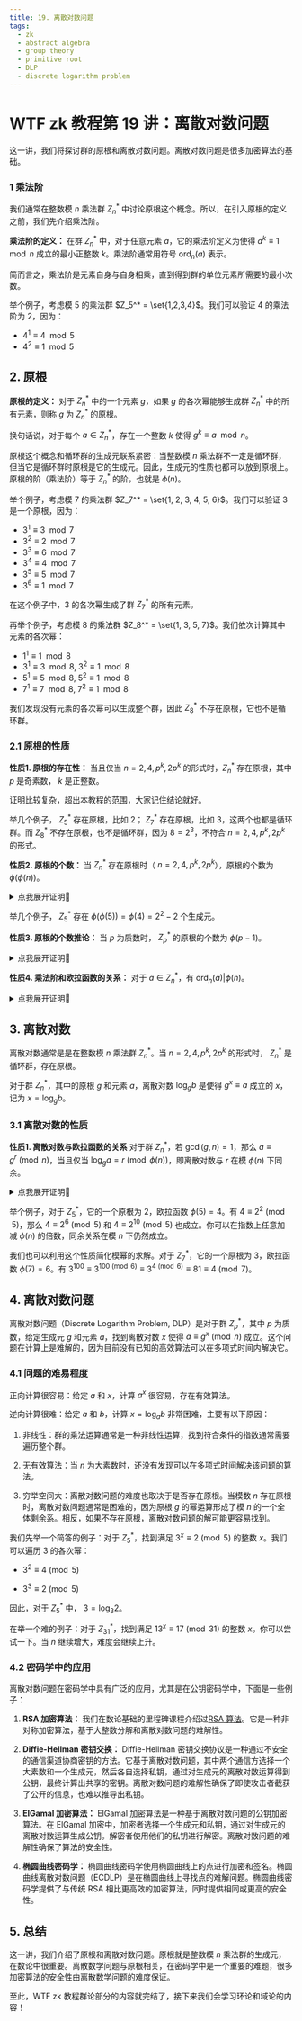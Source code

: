 ```yaml
---
title: 19. 离散对数问题
tags:
  - zk
  - abstract algebra
  - group theory
  - primitive root
  - DLP
  - discrete logarithm problem
---
```


# WTF zk 教程第 19 讲：离散对数问题

这一讲，我们将探讨群的原根和离散对数问题。离散对数问题是很多加密算法的基础。

### 1 乘法阶

我们通常在整数模 $n$ 乘法群 $Z_n^*$ 中讨论原根这个概念。所以，在引入原根的定义之前，我们先介绍乘法阶。

**乘法阶的定义：** 在群 $Z_n^*$ 中，对于任意元素 $a$，它的乘法阶定义为使得 $a^k \equiv 1 \mod n$ 成立的最小正整数 $k$。乘法阶通常用符号 $\text{ord}_n(a)$ 表示。

简而言之，乘法阶是元素自身与自身相乘，直到得到群的单位元素所需要的最小次数。

举个例子，考虑模 $5$ 的乘法群 $Z_5^* = \set{1,2,3,4}$。我们可以验证 $4$ 的乘法阶为 $2$，因为：

- $4^1 \equiv 4 \mod 5$
- $4^2 \equiv 1 \mod 5$

## 2. 原根

**原根的定义：** 对于 $Z^* _n$ 中的一个元素 $g$，如果 $g$ 的各次幂能够生成群 $Z^* _n$ 中的所有元素，则称 $g$ 为 $Z^* _n$ 的原根。

换句话说，对于每个 $a \in Z_n^*$，存在一个整数 $k$ 使得 $g^k \equiv a \mod n$。

原根这个概念和循环群的生成元联系紧密：当整数模 $n$ 乘法群不一定是循环群，但当它是循环群时原根是它的生成元。因此，生成元的性质也都可以放到原根上。原根的阶（乘法阶）等于 $Z_n^*$ 的阶，也就是 $\phi(n)$。

举个例子，考虑模 $7$ 的乘法群 $Z_7^* = \set{1, 2, 3, 4, 5, 6}$。我们可以验证 $3$ 是一个原根，因为：

- $3^1 \equiv 3 \mod 7$
- $3^2 \equiv 2 \mod 7$
- $3^3 \equiv 6 \mod 7$
- $3^4 \equiv 4 \mod 7$
- $3^5 \equiv 5 \mod 7$
- $3^6 \equiv 1 \mod 7$

在这个例子中，$3$ 的各次幂生成了群 $Z_7^*$ 的所有元素。

再举个例子，考虑模 $8$ 的乘法群 $Z_8^* = \set{1, 3, 5, 7}$。我们依次计算其中元素的各次幂：

- $1^1 \equiv 1 \mod 8$
- $3^1 \equiv 3 \mod 8$, $3^2 \equiv 1 \mod 8$
- $5^1 \equiv 5 \mod 8$, $5^2 \equiv 1 \mod 8$
- $7^1 \equiv 7 \mod 8$, $7^2 \equiv 1 \mod 8$

我们发现没有元素的各次幂可以生成整个群，因此 $Z_8^*$ 不存在原根，它也不是循环群。

### 2.1 原根的性质

**性质1. 原根的存在性：** 当且仅当 $n = 2, 4, p^k, 2p^k$ 的形式时，$Z_n^*$ 存在原根，其中 $p$ 是奇素数， $k$ 是正整数。

证明比较复杂，超出本教程的范围，大家记住结论就好。

举几个例子， $Z_5^*$ 存在原根，比如 $2$； $Z_7^*$ 存在原根，比如 $3$，这两个也都是循环群。而 $Z_8^*$ 不存在原根，也不是循环群，因为 $8 = 2^3$，不符合 $n = 2, 4, p^k, 2p^k$ 的形式。

**性质2. 原根的个数：** 当 $Z_n^*$ 存在原根时（ $n = 2, 4, p^k, 2p^k$），原根的个数为 $\phi(\phi(n))$。

<details><summary>点我展开证明👀</summary>

假设 $Z_n^*$ 的原根为 $g$，它的阶与群 $Z_n^*$ 的阶相等，为 $\phi(n)$。根据循环群的阶的性质 5，它的生成元数量为 $\phi(\phi(n))$。证毕。

</details>

举几个例子， $Z_5^*$ 存在 $\phi(\phi(5)) = \phi(4) = 2^2-2$ 个生成元。

**性质3. 原根的个数推论：** 当 $p$ 为质数时， $Z_p^*$ 的原根的个数为 $\phi(p-1)$。

<details><summary>点我展开证明👀</summary>

当 $p$ 为质数时， $\phi(p) = p-1$，根据上一条性质，得到 $Z_p^*$ 的原根的个数为 $\phi(p-1)$。

</details>

**性质4. 乘法阶和欧拉函数的关系：** 对于 $a \in Z^*_n$，有 $\text{ord}_n(a)|\phi(n)$。

<details><summary>点我展开证明👀</summary>

$Z_n^*$ 的阶为 $\phi(n)$。根据循环群的阶的性质 6，元素 $a$ 的阶整除群的阶，即 $\text{ord}_n(a)|\phi(n)$。证毕。

</details>

## 3. 离散对数

离散对数通常是是在整数模 $n$ 乘法群 $Z^* _n$。当 $n = 2, 4, p^k, 2p^k$ 的形式时， $Z^* _n$ 是循环群，存在原根。 

对于群 $Z^*_n$，其中的原根 $g$ 和元素 $a$，离散对数 $\log_gb$ 是使得 $g^x \equiv a$ 成立的 $x$，记为 $x = \log_gb$。

### 3.1 离散对数的性质

**性质1. 离散对数与欧拉函数的关系** 对于群 $Z^*_n$，若 $\gcd(g,n) = 1$，那么 $a \equiv g^r \pmod{n}$，当且仅当 $\log_ga=r \pmod{\phi(n)}$，即离散对数与 $r$ 在模 $\phi(n)$ 下同余。

<details><summary>点我展开证明👀</summary>

**必要性**

设 $x = \log_ga$，根据 $a \equiv g^r \pmod{n}$，那么有 $g^x \equiv g^r \pmod{n}$。根据欧拉公式：如果整数 $a$ 和正整数 $n$ 互质（即 $\gcd(g,n)=1$），那么 $g^{\phi(n)} \equiv 1 \pmod{n}$。也就是说，我们可以在等式的任意地方乘以 $g^{\phi(n)}$，同余关系仍然存在。对于任意整数 $k$，有 $g^x \equiv g^r g^{k\phi(n)} \equiv g^{r +k\phi(n)}\pmod{n}$，也就是 $x = r +k\phi(n)$，即 $x \equiv r \pmod{\phi(n)}$。证毕。

**充分性**

若 $x \equiv r \pmod{\phi(n)}$，即 $x = r + k\phi(n)$。有 $g^x \equiv g^{r + k\phi(n)} \equiv g^{r} g^{k\phi(n)} \pmod{n}$ 成立。根据欧拉公式， $g^{\phi(n)} = 1$，因此有 $g^x \equiv g^r \pmod{n}$。

</details>

举个例子，对于 $Z^*_5$，它的一个原根为 $2$，欧拉函数 $\phi(5) = 4$。有 $4 \equiv 2^2 \pmod{5}$，那么 $4 \equiv 2^6 \pmod{5}$ 和 $4 \equiv 2^{10} \pmod{5}$ 也成立。你可以在指数上任意加减 $\phi(n)$ 的倍数，同余关系在模 $n$ 下仍然成立。

我们也可以利用这个性质简化模幂的求解。对于 $Z^*_7$，它的一个原根为 $3$，欧拉函数 $\phi(7) = 6$。有 $3^{100} \equiv 3^{100 \pmod{6}} \equiv 3^{4 \pmod{6}} \equiv 81 \equiv 4 \pmod{7}$。

## 4. 离散对数问题

离散对数问题（Discrete Logarithm Problem, DLP）是对于群 $Z^*_p$，其中 $p$ 为质数，给定生成元 $g$ 和元素 $a$，找到离散对数 $x$ 使得 $a \equiv g^x \pmod{n}$ 成立。这个问题在计算上是难解的，因为目前没有已知的高效算法可以在多项式时间内解决它。

### 4.1 问题的难易程度

正向计算很容易：给定 $a$ 和 $x$，计算 $a^x$ 很容易，存在有效算法。

逆向计算很难：给定 $a$ 和 $b$，计算 $x = \log_a{b}$ 非常困难，主要有以下原因：

1. 非线性：群的乘法运算通常是一种非线性运算，找到符合条件的指数通常需要遍历整个群。

2. 无有效算法：当 $n$ 为大素数时，还没有发现可以在多项式时间解决该问题的算法。

3. 穷举空间大：离散对数问题的难度也取决于是否存在原根。当模数 $n$ 存在原根时，离散对数问题通常是困难的，因为原根 $g$ 的幂运算形成了模 $n$ 的一个全体剩余系。相反，如果不存在原根，离散对数问题的解可能更容易找到。

我们先举一个简答的例子：对于 $Z^*_5$，找到满足 $3^x \equiv 2 \pmod{5}$ 的整数 $x$。我们可以遍历 $3$ 的各次幂：

- $3^2 \equiv 4 \pmod{5}$

- $3^3 \equiv 2 \pmod{5}$

因此，对于 $Z^*_5$ 中， $3 = \log_3{2}$。

在举一个难的例子：对于 $Z^*_{31}$，找到满足 $13^x \equiv 17 \pmod{31}$ 的整数 $x$。你可以尝试一下。当 $n$ 继续增大，难度会继续上升。

### 4.2 密码学中的应用

离散对数问题在密码学中具有广泛的应用，尤其是在公钥密码学中，下面是一些例子：

1. **RSA 加密算法：** 我们在数论基础的里程碑课程介绍过[RSA 算法](https://github.com/WTFAcademy/WTF-zk/blob/main/MS01_RSA/readme.md)。它是一种非对称加密算法，基于大整数分解和离散对数问题的难解性。

2. **Diffie-Hellman 密钥交换：** Diffie-Hellman 密钥交换协议是一种通过不安全的通信渠道协商密钥的方法。它基于离散对数问题，其中两个通信方选择一个大素数和一个生成元，然后各自选择私钥，通过对生成元的离散对数运算得到公钥，最终计算出共享的密钥。离散对数问题的难解性确保了即使攻击者截获了公开的信息，也难以推导出私钥。

3. **ElGamal 加密算法：** ElGamal 加密算法是一种基于离散对数问题的公钥加密算法。在 ElGamal 加密中，加密者选择一个生成元和私钥，通过对生成元的离散对数运算生成公钥。解密者使用他们的私钥进行解密。离散对数问题的难解性确保了算法的安全性。

4. **椭圆曲线密码学：** 椭圆曲线密码学使用椭圆曲线上的点进行加密和签名。椭圆曲线离散对数问题（ECDLP）是在椭圆曲线上寻找点的难解问题。椭圆曲线密码学提供了与传统 RSA 相比更高效的加密算法，同时提供相同或更高的安全性。

## 5. 总结

这一讲，我们介绍了原根和离散对数问题。原根就是整数模 $n$ 乘法群的生成元，在数论中很重要。离散数学问题与原根相关，在密码学中是一个重要的难题，很多加密算法的安全性由离散数学问题的难度保证。

至此，WTF zk 教程群论部分的内容就完结了，接下来我们会学习环论和域论的内容！
